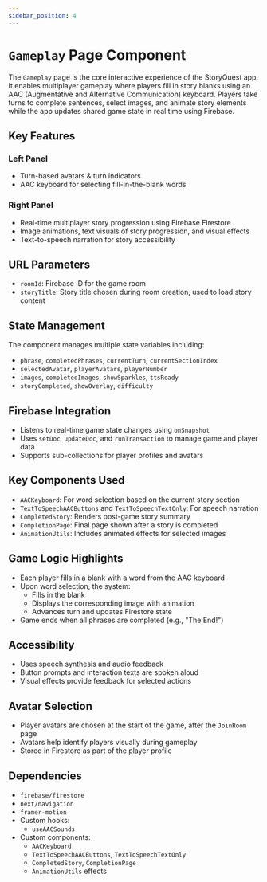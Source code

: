 ```yaml
---
sidebar_position: 4
---
```


# `Gameplay` Page Component
The `Gameplay` page is the core interactive experience of the StoryQuest app. It enables multiplayer gameplay where players fill in story blanks using an AAC (Augmentative and Alternative Communication) keyboard. Players take turns to complete sentences, select images, and animate story elements while the app updates shared game state in real time using Firebase.

## Key Features

### Left Panel
- Turn-based avatars & turn indicators
- AAC keyboard for selecting fill-in-the-blank words

### Right Panel
- Real-time multiplayer story progression using Firebase Firestore
- Image animations, text visuals of story progression, and visual effects
- Text-to-speech narration for story accessibility

## URL Parameters

- `roomId`: Firebase ID for the game room
- `storyTitle`: Story title chosen during room creation, used to load story content

## State Management

The component manages multiple state variables including:

- `phrase`, `completedPhrases`, `currentTurn`, `currentSectionIndex`
- `selectedAvatar`, `playerAvatars`, `playerNumber`
- `images`, `completedImages`, `showSparkles`, `ttsReady`
- `storyCompleted`, `showOverlay`, `difficulty`

## Firebase Integration

- Listens to real-time game state changes using `onSnapshot`
- Uses `setDoc`, `updateDoc`, and `runTransaction` to manage game and player data
- Supports sub-collections for player profiles and avatars

## Key Components Used

- `AACKeyboard`: For word selection based on the current story section
- `TextToSpeechAACButtons` and `TextToSpeechTextOnly`: For speech narration
- `CompletedStory`: Renders post-game story summary
- `CompletionPage`: Final page shown after a story is completed
- `AnimationUtils`: Includes animated effects for selected images

## Game Logic Highlights

- Each player fills in a blank with a word from the AAC keyboard
- Upon word selection, the system:
    - Fills in the blank
    - Displays the corresponding image with animation
    - Advances turn and updates Firestore state
- Game ends when all phrases are completed (e.g., "The End!")

## Accessibility

- Uses speech synthesis and audio feedback
- Button prompts and interaction texts are spoken aloud
- Visual effects provide feedback for selected actions

## Avatar Selection

- Player avatars are chosen at the start of the game, after the `JoinRoom` page
- Avatars help identify players visually during gameplay
- Stored in Firestore as part of the player profile

## Dependencies

- `firebase/firestore`
- `next/navigation`
- `framer-motion`
- Custom hooks:
    - `useAACSounds`
- Custom components:
    - `AACKeyboard`
    - `TextToSpeechAACButtons`, `TextToSpeechTextOnly`
    - `CompletedStory`, `CompletionPage`
    - `AnimationUtils` effects

